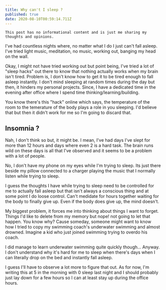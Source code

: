 ```yaml
---
title: Why can't I sleep ?
published: true
date: 2020-08-10T00:59:14.711Z
---
```


`This post has no informational content and is just me sharing my thoughts and opinions.`

I've had countless nights where, no matter what I do I just can't fall asleep.
I've tried light music, meditation, no music, working out, banging my head on
the wall.

Okay, I might not have tried working out but point being, I've tried a lot of
"sleep hacks" out there to know that nothing actually works when my brain isn't
tired. Problem is, I don't know how to get it to be tired enough to fall asleep
instantly. I don't mind sleeping at random times during the day but then, it
hinders my personal projects. Since, I have a dedicated time in the evening
after office where I spend time thinking/learning/building.

You know there's this "hack" online which says, the temperature of the room to
the temerature of the body plays a role in you sleeping. I'd believe that but
then it didn't work for me so I'm going to discard that.

## Insomnia ?

Nah, I don't think so but, it might be. I mean, I've had days I've slept for
more than 12 hours and days where even 2 is a hard task. The brain runs wild on
these days is all that I've observed and it seems to be a problem with a lot of
people.

No, I don't have my phone on my eyes while I'm trying to sleep. Its just there
beside my pillow connected to a charger playing the music that I normally listen
while trying to sleep.

I guess the thoughts I have while trying to sleep need to be controlled for me
to actually fall asleep but that isn't always a conscious thing and at some
point I do loose control. Can't medidate for hours together waiting for the body
to finally give up. Even if the body does give up, the mind doesn't.

My biggest problem, it forces me into thinking about things I want to forget.
Things I'd like to delete from my memory but nope! not going to let that happen.
You know why? Cause someday, someone might want to know how I tried to copy my
swimming coach's underwater swimming and almost drowned. Imagine a kid who just
joined swimming trying to overdo his coach.

I did manage to learn underwater swimming quite quickly though... Anyway. I
don't understand why it's hard for me to sleep when there's days when I can
literally drop on the bed and instantly fall asleep.

I guess I'll have to observe a lot more to figure that out. As for now, I'm
writing this at 5 in the morning with 0 sleep last night and I should probably
just lay down for a few hours so I can at least stay up during the office hours.
